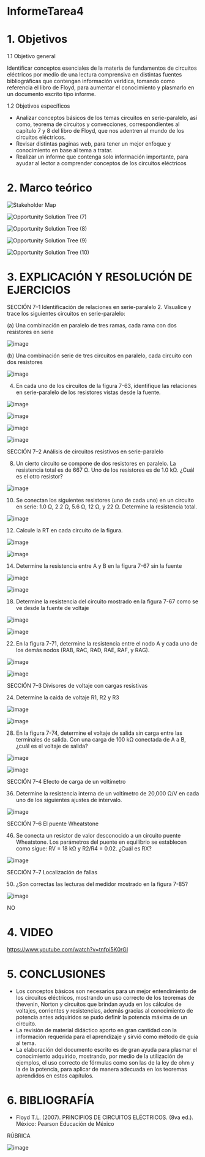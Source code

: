 # InformeTarea4
# 1. Objetivos

1.1 Objetivo general

Identificar conceptos esenciales de la materia de fundamentos de circuitos eléctricos por medio de una lectura comprensiva en distintas fuentes bibliográficas que contengan información verídica, tomando como referencia el libro de Floyd, para aumentar el conocimiento y plasmarlo en un documento escrito tipo informe.

1.2 Objetivos específicos

* Analizar conceptos básicos de los temas circuitos en serie-paralelo, así como, teorema de circuitos y convecciones, correspondientes al capítulo 7 y 8 del libro de Floyd, que nos adentren al mundo de los circuitos eléctricos.
* Revisar distintas paginas web, para tener un mejor enfoque y conocimiento en base al tema a tratar.
* Realizar un informe que contenga solo información importante, para ayudar al lector a comprender conceptos de los circuitos eléctricos

# 2. Marco teórico

![Stakeholder Map](https://user-images.githubusercontent.com/105715717/176663959-bfedb5ec-d07f-443c-b515-cb0ca245d105.jpg)

![Opportunity Solution Tree (7)](https://user-images.githubusercontent.com/105715717/176674410-8d4cdbb0-da9a-4c51-a7ba-7da0629dd8e8.jpg)

![Opportunity Solution Tree (8)](https://user-images.githubusercontent.com/105715717/176674450-c436bb28-0e28-45e4-b06b-da7f6915c139.jpg)

![Opportunity Solution Tree (9)](https://user-images.githubusercontent.com/105715717/176674479-ba219612-1746-4822-bc5f-687eb1b277c5.jpg)

![Opportunity Solution Tree (10)](https://user-images.githubusercontent.com/105715717/176674512-24a1e8de-c80e-4464-a77b-4fb28eeba1f3.jpg)


# 3. EXPLICACIÓN Y RESOLUCIÓN DE EJERCICIOS

SECCIÓN 7–1 Identificación de relaciones en serie-paralelo
2. Visualice y trace los siguientes circuitos en serie-paralelo:

(a) Una combinación en paralelo de tres ramas, cada rama con dos resistores en serie 

![image](https://user-images.githubusercontent.com/105715717/176717227-1daf5431-1524-4580-8196-531488d352f4.png)
 
(b) Una combinación serie de tres circuitos en paralelo, cada circuito con dos resistores

![image](https://user-images.githubusercontent.com/105715717/176717247-ebe74d1c-5d5a-47a0-8e49-2f16c36a69be.png)

4. En cada uno de los circuitos de la figura 7-63, identifique las relaciones en serie-paralelo de los resistores vistas desde la fuente.

![image](https://user-images.githubusercontent.com/105715717/176717293-05e8c417-bca7-4e32-94aa-2935aaa98bed.png)

![image](https://user-images.githubusercontent.com/105715717/176717311-57f53295-0823-4c13-8370-8db0ba5bead1.png)

![image](https://user-images.githubusercontent.com/105715717/176717323-8c353a95-cb9b-4676-a878-5b5378ad9a5a.png)

![image](https://user-images.githubusercontent.com/105715717/176717340-36e021d7-ed99-4e3d-8c38-8624be60a509.png)

SECCIÓN 7–2 Análisis de circuitos resistivos en serie-paralelo

8. Un cierto circuito se compone de dos resistores en paralelo. La resistencia total es de 667 Ω. Uno de los resistores es de 1.0 kΩ. ¿Cuál es el otro resistor?

![image](https://user-images.githubusercontent.com/105715717/176717403-aac298ae-dbcc-4245-949f-af457adf12be.png)

10. Se conectan los siguientes resistores (uno de cada uno) en un circuito en serie: 1.0 Ω, 2.2 Ω, 5.6 Ω, 12 Ω, y 22 Ω. Determine la resistencia total.

![image](https://user-images.githubusercontent.com/105715717/172436804-a32f467d-f442-4543-b7d0-b55663ffdc5a.png)

12. Calcule la RT en cada circuito de la figura.

![image](https://user-images.githubusercontent.com/105715717/172436738-d4146c23-4c37-4e3b-8948-00ebd7992805.png)

![image](https://user-images.githubusercontent.com/105715717/172436848-4b7388cd-9280-4ba0-a5eb-a77f515bc595.png)

14. Determine la resistencia entre A y B en la figura 7-67 sin la fuente

![image](https://user-images.githubusercontent.com/105715717/176717540-7a07f2a4-436c-4b85-b9e6-94c8038fbf52.png)

![image](https://user-images.githubusercontent.com/105715717/176717634-7712303e-161f-487a-9b2d-6b238d0a6379.png)

18. Determine la resistencia del circuito mostrado en la figura 7-67 como se ve desde la fuente de voltaje

![image](https://user-images.githubusercontent.com/105715717/176717680-17b6bbf3-7213-477f-9d9b-05aed0000feb.png)

![image](https://user-images.githubusercontent.com/105715717/176717725-4e4d4692-98f2-470c-a059-886806994428.png)

22. En la figura 7-71, determine la resistencia entre el nodo A y cada uno de los demás nodos (RAB, RAC, RAD, RAE, RAF, y RAG).

![image](https://user-images.githubusercontent.com/105715717/176717783-9149eef6-7a9b-4310-a304-f584dca444f9.png)

![image](https://user-images.githubusercontent.com/105715717/176717824-cd62eae3-f57d-4772-b386-02a97552e30e.png)

SECCIÓN 7–3 Divisores de voltaje con cargas resistivas

24. Determine la caida de voltaje R1, R2 y R3 

![image](https://user-images.githubusercontent.com/105715717/172437409-502a9ef6-83bb-4682-859c-e43f996ef615.png)

![image](https://user-images.githubusercontent.com/105715717/172437572-e0ab5d3d-0875-4859-9a87-b57932da607a.png)

28. En la figura 7-74, determine el voltaje de salida sin carga entre las terminales de salida. Con una carga de 100 kΩ conectada de A a B, ¿cuál es el voltaje de salida?

![image](https://user-images.githubusercontent.com/105715717/176717878-9ec0a5de-c7e6-4147-b8c3-ae0109e9ecab.png)

![image](https://user-images.githubusercontent.com/105715717/176717932-b451cb71-e4fa-4c16-9f23-9dc15126c982.png)

SECCIÓN 7–4 Efecto de carga de un voltímetro

36. Determine la resistencia interna de un voltímetro de 20,000 Ω/V en cada uno de los siguientes ajustes de intervalo.

![image](https://user-images.githubusercontent.com/105715717/176718052-989602d1-5561-44ad-a02b-a570bab5a290.png)

SECCIÓN 7–6 El puente Wheatstone

46. Se conecta un resistor de valor desconocido a un circuito puente Wheatstone. Los parámetros del puente en equilibrio se establecen como sigue: RV = 18 kΩ y R2/R4 = 0.02. ¿Cuál es RX?

![image](https://user-images.githubusercontent.com/105715717/176718184-1045e9c6-ba01-4178-a356-7c081656bb24.png)


SECCIÓN 7–7 Localización de fallas

50. ¿Son correctas las lecturas del medidor mostrado en la figura 7-85?

![image](https://user-images.githubusercontent.com/105715717/176718227-d8931a9e-ee80-4cd0-84d5-a1a8746afc43.png)

NO

# 4. VIDEO

https://www.youtube.com/watch?v=tnfpi5K0rGI

# 5. CONCLUSIONES

* Los conceptos básicos son necesarios para un mejor entendimiento de los circuitos eléctricos, mostrando un uso correcto de los teoremas de thevenin, Norton y circuitos que brindan ayuda en los cálculos de voltajes, corrientes y resistencias, además gracias al conocimiento de potencia antes adquiridos se pudo definir la potencia máxima de un circuito.
* La revisión de material didáctico aporto en gran cantidad con la información requerida para el aprendizaje y sirvió como método de guía al tema.
* La elaboración del documento escrito es de gran ayuda para plasmar el conocimiento adquirido, mostrando, por medio de la utilización de ejemplos, el uso correcto de fórmulas como son las de la ley de ohm y la de la potencia, para aplicar de manera adecuada en los teoremas aprendidos en estos capítulos.

# 6. BIBLIOGRAFÍA

* Floyd T.L. (2007). PRINCIPIOS DE CIRCUITOS ELÉCTRICOS. (8va ed.). México: Pearson Educación de México

RÚBRICA

![image](https://user-images.githubusercontent.com/105715717/169317190-bc22ade9-5394-4192-a50b-c82a14cf7ca9.png)
